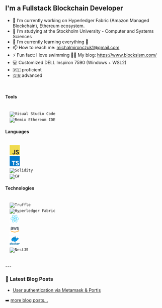 ## I'm a Fullstack Blockchain Developer

- 🔭 I’m currently working on Hyperledger Fabric (Amazon Managed Blockchain), Ethereum ecosystem.
- 🌱 I’m studying at the Stockholm University - Computer and Systems Sciences 
- 🌱 I’m currently learning everything 🤣
- 📫 How to reach me: michalmironczuk1@gmail.com
- ⚡ Fun fact: I love swimming 🏊‍♀️ My blog: https://www.blocksism.com/
- 💻 Customized DELL Inspiron 7590 (Windows + WSL2)
- 🇵🇱 proficient
- 🇬🇧 advanced

<br />

#### Tools
<code>
  <img title="Visual Studio Code" width="32" src="https://upload.wikimedia.org/wikipedia/commons/thumb/9/9a/Visual_Studio_Code_1.35_icon.svg/1200px-Visual_Studio_Code_1.35_icon.svg.png"/>
  <img title="Remix Ethereum IDE" width="32" src="https://repository-images.githubusercontent.com/59065830/b62be480-45d2-11ea-9989-803db0f9c44d"/>
</code>

#### Languages
<code>
  <img title="JavaScript" width="32" src="https://raw.githubusercontent.com/github/explore/80688e429a7d4ef2fca1e82350fe8e3517d3494d/topics/javascript/javascript.png"/>
  <img title="TypeScript" width="32" src="https://raw.githubusercontent.com/github/explore/80688e429a7d4ef2fca1e82350fe8e3517d3494d/topics/typescript/typescript.png"/>
  <img title="Solidity" width="32" src="https://upload.wikimedia.org/wikipedia/commons/thumb/9/98/Solidity_logo.svg/1200px-Solidity_logo.svg.png"/>
  <img title="C#" width="32" src="https://p7.hiclipart.com/preview/340/226/414/c-computer-programming-software-development-programmer-marklogic-coder.jpg"/>
</code>

#### Technologies
<code>
  <img title="Truffle" width="32" src="https://cdn-images-1.medium.com/max/1200/1*t422eA3rfv5sdaK1i1l80w.png"/>
  <img title="Hyperledger Fabric" width="32" src="http://www.bankingtech.com/files/2017/03/Hyperledger-Fabric.png"/>
  <img title="React" width="32" src="https://raw.githubusercontent.com/github/explore/80688e429a7d4ef2fca1e82350fe8e3517d3494d/topics/react/react.png"/>
  <img title="AWS" width="32" src="https://raw.githubusercontent.com/github/explore/fbceb94436312b6dacde68d122a5b9c7d11f9524/topics/aws/aws.png"/>
  <img title="Docker" width="32" src="https://raw.githubusercontent.com/github/explore/80688e429a7d4ef2fca1e82350fe8e3517d3494d/topics/docker/docker.png"/>
  <img title="NestJS" width="32" src="https://seeklogo.com/images/N/nestjs-logo-09342F76C0-seeklogo.com.png"/>
</code>

<br />
<br />
---

### 📕 Latest Blog Posts

<!-- BLOG-POST-LIST:START -->
- [User authentication via Metamask & Portis](https://www.blocksism.com/authentication-via-metamask-and-portis/)
<!-- BLOG-POST-LIST:END -->

➡️ [more blog posts...](https://www.blocksism.com/#blog)